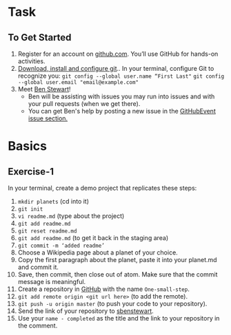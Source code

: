 # Task

## To Get Started


1. Register for an account on [github.com](https://github.com/). You’ll use GitHub for hands-on activities.
2. [Download, install and configure git](https://gist.github.com/sbenstewart/34b9629976ab85094f476b8277078208)..  In your terminal, configure Git to recognize you:
`git config --global user.name “First Last"`
`git config --global user.email "email@example.com"`
3. Meet [Ben Stewart](https://github.com/sbenstewart)!
    - Ben will be assisting with issues you may run into issues and with your pull requests (when we get there).
    - You can get Ben's help by posting a new issue in the [GitHubEvent issue section.](https://github.com/sbenstewart/GitHubEvent/issues/new)

# Basics

## Exercise-1

In your terminal, create a demo project that replicates these steps:
1. `mkdir planets` (cd into it)
2. `git init`
3. `vi readme.md` (type about the project)
4. `git add readme.md`
5. `git reset readme.md`
6. `git add readme.md` (to get it back in the staging area)
7. `git commit -m ‘added readme’`
8. Choose a Wikipedia page about a planet of your choice.
9. Copy the first paragraph about the planet, paste it into your planet.md and commit it.
10. Save, then commit, then close out of atom. Make sure that the commit message is meaningful.
11. Create a repository in [GitHub](https://github.com/new) with the name `One-small-step`.
12. `git add remote origin <git url here>` (to add the remote).
13. `git push -u origin master` (to push your code to your repository).
14. Send the link of your repository to [sbenstewart](https://github.com/sbenstewart/GitHubEvent/issues/new).
15. Use your `name - completed` as the title and the link to your repository in the comment.

